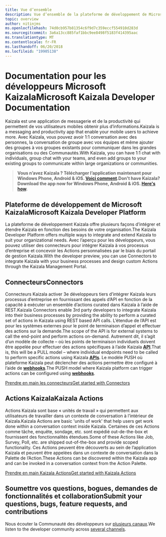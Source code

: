 ```yaml
---
title: Vue d’ensemble
description: Vue d’ensemble de la plateforme de développement de Microsoft Kaizala
topic: overview
author: nitinjms
ms.openlocfilehash: 74d0cb957b81354c6f9d7c359eccf554910d283d
ms.sourcegitcommit: 3a6a13cc885faf1bbc9ee8498f5183f414395aac
ms.translationtype: MT
ms.contentlocale: fr-FR
ms.lasthandoff: 06/20/2018
ms.locfileid: "19905138"
---
```

# <a name="microsoft-kaizala-developer-documentation"></a><span data-ttu-id="509d7-103">Documentation pour les développeurs Microsoft Kaizala</span><span class="sxs-lookup"><span data-stu-id="509d7-103">Microsoft Kaizala Developer Documentation</span></span>

<span data-ttu-id="509d7-104">Kaizala est une application de messagerie et de la productivité qui permettent de vos utilisateurs mobiles obtenir plus d’informations.</span><span class="sxs-lookup"><span data-stu-id="509d7-104">Kaizala is a messaging and productivity app that enable your mobile users to achieve more.</span></span> <span data-ttu-id="509d7-105">Avec Kaizala, vous pouvez avoir 1:1 conversation avec des personnes, la conversation de groupe avec vos équipes et même ajouter des groupes à vos groupes existants pour communiquer dans les grandes organisations ou des Communautés.</span><span class="sxs-lookup"><span data-stu-id="509d7-105">With Kaizala, you can have 1:1 chat with individuals, group chat with your teams, and even add groups to your existing groups to communicate within large organizations or communities.</span></span>

> <span data-ttu-id="509d7-106">**Vous n’avez Kaizala ? Télécharger l’application maintenant pour Windows Phone, Android & iOS. [Voici comment](install.md).**</span><span class="sxs-lookup"><span data-stu-id="509d7-106">**Don't have Kaizala? Download the app now for Windows Phone, Android & iOS. [Here's how](install.md).**</span></span>

## <a name="microsoft-kaizala-developer-platform"></a><span data-ttu-id="509d7-107">Plateforme de développement de Microsoft Kaizala</span><span class="sxs-lookup"><span data-stu-id="509d7-107">Microsoft Kaizala Developer Platform</span></span> 
<span data-ttu-id="509d7-108">La plateforme de développement Kaizala offre plusieurs façons d’intégrer et étendre Kaizala en fonction des besoins de votre organisation.</span><span class="sxs-lookup"><span data-stu-id="509d7-108">The Kaizala Developer Platform offers multiple ways to integrate and extend Kaizala to suit your organizational needs.</span></span> <span data-ttu-id="509d7-109">Avec l’aperçu pour les développeurs, vous pouvez utiliser des connecteurs pour intégrer Kaizala à vos processus d’entreprise et concevoir les Actions personnalisées par le biais du portail de gestion Kaizala.</span><span class="sxs-lookup"><span data-stu-id="509d7-109">With the developer preview, you can use Connectors to integrate Kaizala with your business processes and design custom Actions through the Kaizala Management Portal.</span></span>

## <a name="connectors"></a><span data-ttu-id="509d7-110">Connecteurs</span><span class="sxs-lookup"><span data-stu-id="509d7-110">Connectors</span></span>

<span data-ttu-id="509d7-111">Connecteurs Kaizala activer 3e développeurs tiers d’intégrer Kaizala leurs processus d’entreprise en fournissant des appels d’API en fonction de la capacité à exécuter un ensemble d’actions curated dans Kaizala à l’aide de REST.</span><span class="sxs-lookup"><span data-stu-id="509d7-111">Kaizala Connectors enable 3rd party developers to integrate Kaizala into their business processes by providing the ability to perform a curated set of actions in Kaizala using REST based API calls.</span></span> <span data-ttu-id="509d7-112">L’étendue de l’API est pour les systèmes externes pour le point de terminaison d’appel et effectuer des actions sur la demande.</span><span class="sxs-lookup"><span data-stu-id="509d7-112">The scope of the API is for external systems to call the end-point and perform actions on-demand.</span></span> <span data-ttu-id="509d7-113">Autrement dit, il s’agit d’un modèle de collecte – où les points de terminaison individuels doivent être appelée pour effectuer des actions spécifiques à l’aide Kaizala **[API](connectors/API.md)**.</span><span class="sxs-lookup"><span data-stu-id="509d7-113">That is, this will be a PULL model – where individual endpoints need to be called to perform specific actions using Kaizala **[APIs](connectors/API.md)**.</span></span> <span data-ttu-id="509d7-114">Le modèle PUSH où plateforme Kaizala peut déclencher des actions permettre être configuré à l’aide de **[webhooks](connectors/webHooks.md)**.</span><span class="sxs-lookup"><span data-stu-id="509d7-114">The PUSH model where Kaizala platform can trigger actions can be configured using **[webhooks](connectors/webHooks.md)**.</span></span>

[<span data-ttu-id="509d7-115">Prendre en main les connecteurs</span><span class="sxs-lookup"><span data-stu-id="509d7-115">Get started with Connectors</span></span>](connectors/README.md)

## <a name="kaizala-actions"></a><span data-ttu-id="509d7-116">Actions Kaizala</span><span class="sxs-lookup"><span data-stu-id="509d7-116">Kaizala Actions</span></span>

<span data-ttu-id="509d7-117">Actions Kaizala sont base « unités de travail » qui permettent aux utilisateurs de travailler dans un contexte de conversation à l’intérieur de Kaizala.</span><span class="sxs-lookup"><span data-stu-id="509d7-117">Kaizala Actions are basic 'units of work' that help users get work done within a conversation context inside Kaizala.</span></span> <span data-ttu-id="509d7-118">Certaines de ces Actions comme tâche, enquête, sondage, etc. sont expédié out-de-the-box et fournissent des fonctionnalités étendues.</span><span class="sxs-lookup"><span data-stu-id="509d7-118">Some of these Actions like Job, Survey, Poll, etc. are shipped out-of-the-box and provide scoped functionality.</span></span> <span data-ttu-id="509d7-119">Ces Actions peuvent être découverts au sein de l’application Kaizala et peuvent être appelées dans un contexte de conversation dans la Palette de l’Action.</span><span class="sxs-lookup"><span data-stu-id="509d7-119">These Actions can be discovered within the Kaizala app and can be invoked in a conversation context from the Action Palette.</span></span>

[<span data-ttu-id="509d7-120">Prendre en main Kaizala Actions</span><span class="sxs-lookup"><span data-stu-id="509d7-120">Get started with Kaizala Actions</span></span>](Actions/README.md)

## <a name="submit-your-questions-bugs-feature-requests-and-contributions"></a><span data-ttu-id="509d7-121">Soumettre vos questions, bogues, demandes de fonctionnalités et collaboration</span><span class="sxs-lookup"><span data-stu-id="509d7-121">Submit your questions, bugs, feature requests, and contributions</span></span>

<span data-ttu-id="509d7-122">Nous écouter la Communauté des développeurs sur [plusieurs canaux](feedback.md).</span><span class="sxs-lookup"><span data-stu-id="509d7-122">We listen to the developer community across [several channels](feedback.md).</span></span>
